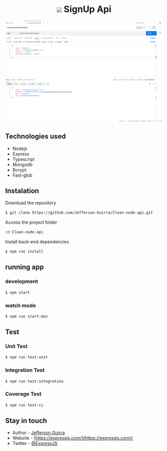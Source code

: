 <h1 align="center">
<img src="https://skillicons.dev/icons?i=express" /> SignUp Api
</h1>
<p align="center">
  <a href="https://expressjs.com/pt-br/" target="blank"><img src="signup.png" width="1200" alt="Nest Logo" /></a>
</p>

## Technologies used
- Nodejs
- Express
- Typescript
- Mongodb
- Bcrypt
- Fast-glob


## Instalation

Download the repository

```bash
$ git clone https://github.com/Jefferson-Guirra/Clean-node-api.git

```
Access the project folder

```bash
cd Clean-node-api
```
Install back-end dependencies

```bash
$ npm run install

```
## running app

### development
```bash
$ npm start
```

### watch mode
```bash
$ npm run start:dev
```

## Test

### Unit Test
```bash
$ npm run test:unit
```
### Integration Test
```bash
$ npm run test:integration
```
### Coverage Test
```bash
$ npm run test:ci
```

## Stay in touch

- Author - [Jefferson Guirra](https://www.linkedin.com/in/jefferson-guirra-developer/)
- Website - [https://expressjs.com/](https://expressjs.com/)
- Twitter - [@ExpressJS](https://twitter.com/useexpressjs)
